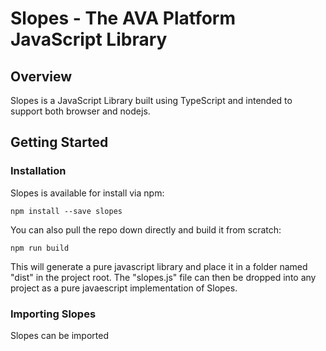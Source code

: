 # Slopes - The AVA Platform JavaScript Library

## Overview

Slopes is a JavaScript Library built using TypeScript and intended to support both browser and nodejs. 

## Getting Started

### Installation 

Slopes is available for install via npm:

`npm install --save slopes`

You can also pull the repo down directly and build it from scratch:

`npm run build`

This will generate a pure javascript library and place it in a folder named "dist" in the project root. The "slopes.js" file can then be dropped into any project as a pure javaescript implementation of Slopes.

### Importing Slopes

Slopes can be imported 